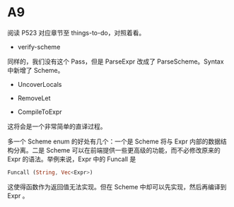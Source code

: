 # A9

阅读 P523 对应章节至  things-to-do，对照着看。

+ verify-scheme

同样的，我们没有这个 Pass，但是  ParseExpr 改成了 ParseScheme。Syntax 中新增了 Scheme。


+ UncoverLocals

+ RemoveLet

+ CompileToExpr

这将会是一个非常简单的直译过程。

多一个 Scheme enum 的好处有几个：一个是 Scheme 将与 Expr 内部的数据结构分离。二是 Scheme 可以在前端提供一些更高级的功能，而不必修改原来的 Expr 的语法。举例来说，Expr 中的 Funcall 是

```rs
Funcall (String, Vec<Expr>)
```

这使得函数作为返回值无法实现。但在 Scheme 中却可以先实现，然后再编译到 Expr 。